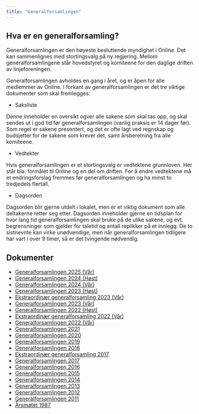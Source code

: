 ```yaml
---
title: "Generalforsamlingen"
---
```


## Hva er en generalforsamling?

Generalforsamlingen er den høyeste besluttende myndighet i Online. Det
kan sammenlignes med stortingsvalg på ny regjering. Mellom
generalforsamlingene står hovedstyret og komiteene for den daglige
driften av linjeforeningen.

Generalforsamlingen avholdes en gang i året, og er åpen for alle
medlemmer av Online. I forkant av generalforsamlingen er det tre viktige
dokumenter som skal fremlegges:

- Saksliste

Denne inneholder en oversikt ogver alle sakene som skal tas opp, og skal
sendes ut i god tid før generalforsamlingen (vanlig praksis er 14 dager
før). Som regel er sakene presentert, og det er ofte lagt ved regnskap
og budsjetter for de sakene som krever det, samt årsberetning fra alle
komiteene.

- Vedtekter

Hvis generalforsamlingen er et stortingsvalg er vedtektene grunnloven.
Her står bla. formålet til Online og en del om driften. For å endre vedtektene må et endringsforslag fremmes før
generalforsamlingen og ha minst to tredjedels flertall.

- Dagsorden

Dagsorden blir gjerne utdelt i lokalet, men er et viktig dokument som
alle deltakerne retter seg etter. Dagsorden inneholder gjerne en
tidsplan for hvor lang tid generalforsamlingen skal bruke på de ulike
sakene, og evt. begrensninger som gjelder for taletid og antall
replikker på et innlegg. De to sistnevnte kan virke unødvendige, men når
generalforsamlingen tidligere har vart i over 9 timer, så er det
tvingende nødvendig.

## Dokumenter

- [Generalforsamlingen 2025 (Vår)](/generalforsamlingen/genfors2025v)
- [Generalforsamlingen 2024 (Høst)](/generalforsamlingen/genfors2024h)
- [Generalforsamlingen 2024 (Vår)](/generalforsamlingen/genfors2024v)
- [Generalforsamlingen 2023 (Høst)](/generalforsamlingen/genfors2023h)
- [Ekstraordinær generalforsamling 2023 (Vår)](/generalforsamlingen/ekstrav23)
- [Generalforsamlingen 2023 (Vår)](/generalforsamlingen/genfors2023v)
- [Generalforsamlingen 2022 (Høst)](/generalforsamlingen/genfors2022h)
- [Ekstraordinær generalforsamling 2022 (Vår)](/generalforsamlingen/ekstra2022)
- [Generalforsamlingen 2022 (Vår)](/generalforsamlingen/genfors2022)
- [Generalforsamlingen 2021](/generalforsamlingen/genfors2021)
- [Generalforsamlingen 2020](/generalforsamlingen/genfors2020)
- [Generalforsamlingen 2019](/generalforsamlingen/genfors2019)
- [Generalforsamlingen 2018](/generalforsamlingen/genfors2018)
- [Ekstraordinær generalforsamling 2017](/generalforsamlingen/ekstra2017)
- [Generalforsamlingen 2017](/generalforsamlingen/2017)
- [Generalforsamlingen 2016](/generalforsamlingen/2016)
- [Generalforsamlingen 2015](/generalforsamlingen/2015)
- [Generalforsamlingen 2014](/generalforsamlingen/2014)
- [Generalforsamlingen 2013](/generalforsamlingen/2013)
- [Generalforsamlingen 2012](/generalforsamlingen/2012)
- [Generalforsamlingen 2011](/generalforsamlingen/2011)
- [Årsmøtet 1987](/generalforsamlingen/arsmotet1987)
